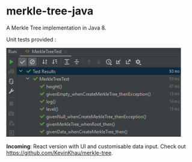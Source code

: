 # merkle-tree-java

A Merkle Tree implementation in Java 8.

Unit tests provided :

![Unit Tests Screenshot](./unit%20tests.png)

**Incoming**: React version with UI and customisable data input. Check out https://github.com/KevinKhau/merkle-tree.
